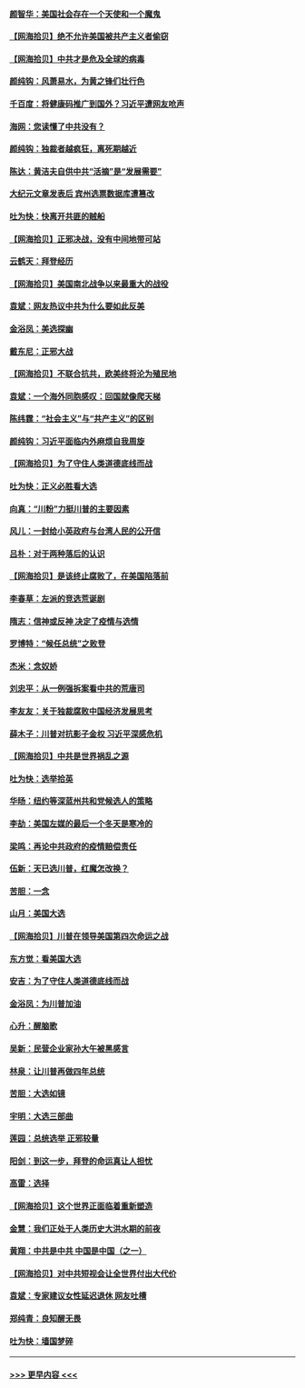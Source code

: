 #### [颜智华：美国社会存在一个天使和一个魔鬼](../pages/nsc993/n12574299.md?t=11261202) 
#### [【网海拾贝】绝不允许美国被共产主义者偷窃](../pages/nsc993/n12573396.md?t=11261202) 
#### [【网海拾贝】中共才是危及全球的病毒](../pages/nsc993/n12571204.md?t=11261202) 
#### [颜纯钩：风萧易水，为黄之锋们壮行色](../pages/nsc993/n12571487.md?t=11261202) 
#### [千百度：将健康码推广到国外？习近平遭网友呛声](../pages/nsc993/n12570808.md?t=11261202) 
#### [海网：您读懂了中共没有？](../pages/nsc993/n12570487.md?t=11261202) 
#### [颜纯钩：独裁者越疯狂，离死期越近](../pages/nsc993/n12569055.md?t=11261202) 
#### [陈达：黄洁夫自供中共“活摘”是“发展需要”](../pages/nsc993/n12568541.md?t=11261202) 
#### [大纪元文章发表后 宾州选票数据库遭篡改](../pages/nsc993/n12568105.md?t=11261202) 
#### [吐为快：快离开共匪的贼船](../pages/nsc993/n12568462.md?t=11261202) 
#### [【网海拾贝】正邪决战，没有中间地带可站](../pages/nsc993/n12568439.md?t=11261202) 
#### [云鹤天：拜登经历](../pages/nsc993/n12567294.md?t=11261202) 
#### [【网海拾贝】美国南北战争以来最重大的战役](../pages/nsc993/n12567247.md?t=11261202) 
#### [袁斌：网友热议中共为什么要如此反美](../pages/nsc993/n12567162.md?t=11261202) 
#### [金浴凤：美选探幽](../pages/nsc993/n12567147.md?t=11261202) 
#### [戴东尼：正邪大战](../pages/nsc993/n12567033.md?t=11261202) 
#### [【网海拾贝】不联合抗共，欧美终将沦为殖民地](../pages/nsc993/n12565068.md?t=11261202) 
#### [袁斌：一个海外同胞感叹：回国就像爬天梯](../pages/nsc993/n12564986.md?t=11261202) 
#### [陈纬霆：“社会主义”与“共产主义”的区别](../pages/nsc993/n12562417.md?t=11261202) 
#### [颜纯钩：习近平面临内外麻烦自我周旋](../pages/nsc993/n12563356.md?t=11261202) 
#### [【网海拾贝】为了守住人类道德底线而战](../pages/nsc993/n12562542.md?t=11261202) 
#### [吐为快：正义必胜看大选](../pages/nsc993/n12561967.md?t=11261202) 
#### [向真：“川粉”力挺川普的主要因素](../pages/nsc993/n12560774.md?t=11261202) 
#### [风儿：一封给小英政府与台湾人民的公开信](../pages/nsc993/n12560581.md?t=11261202) 
#### [吕朴：对于两种落后的认识](../pages/nsc993/n12560492.md?t=11261202) 
#### [【网海拾贝】是该终止腐败了，在美国陷落前](../pages/nsc993/n12559936.md?t=11261202) 
#### [李春草：左派的竞选荒诞剧](../pages/nsc993/n12558380.md?t=11261202) 
#### [隋志：信神或反神 决定了疫情与选情](../pages/nsc993/n12558255.md?t=11261202) 
#### [罗博特：“候任总统”之败登](../pages/nsc993/n12558189.md?t=11261202) 
#### [杰米：念奴娇](../pages/nsc993/n12558174.md?t=11261202) 
#### [刘忠平：从一例强拆案看中共的荒唐司](../pages/nsc993/n12558036.md?t=11261202) 
#### [李友友：关于独裁腐败中国经济发展思考](../pages/nsc993/n12558004.md?t=11261202) 
#### [薛木子：川普对抗影子金权 习近平深感危机](../pages/nsc993/n12557342.md?t=11261202) 
#### [【网海拾贝】中共是世界祸乱之源](../pages/nsc993/n12555353.md?t=11261202) 
#### [吐为快：选举拾英](../pages/nsc993/n12555041.md?t=11261202) 
#### [华旸：纽约等深蓝州共和党候选人的策略](../pages/nsc993/n12554309.md?t=11261202) 
#### [李劼：美国左媒的最后一个冬天是寒冷的](../pages/nsc993/n12552947.md?t=11261202) 
#### [梁鸣：再论中共政府的疫情赔偿责任](../pages/nsc993/n12553012.md?t=11261202) 
#### [伍新：天已选川普，红魔怎改换？](../pages/nsc993/n12552970.md?t=11261202) 
#### [苦胆：一念](../pages/nsc993/n12552957.md?t=11261202) 
#### [山月：美国大选](../pages/nsc993/n12552446.md?t=11261202) 
#### [【网海拾贝】川普在领导美国第四次命运之战](../pages/nsc993/n12551973.md?t=11261202) 
#### [东方觉：看美国大选](../pages/nsc993/n12551647.md?t=11261202) 
#### [安吉：为了守住人类道德底线而战](../pages/nsc993/n12551111.md?t=11261202) 
#### [金浴凤：为川普加油](../pages/nsc993/n12551085.md?t=11261202) 
#### [心升：醒脑歌](../pages/nsc993/n12550984.md?t=11261202) 
#### [吴新：民营企业家孙大午被黑感言](../pages/nsc993/n12550656.md?t=11261202) 
#### [林泉：让川普再做四年总统](../pages/nsc993/n12550640.md?t=11261202) 
#### [苦胆：大选如镜](../pages/nsc993/n12550630.md?t=11261202) 
#### [宇明：大选三部曲](../pages/nsc993/n12550603.md?t=11261202) 
#### [莲园：总统选举 正邪较量](../pages/nsc993/n12550594.md?t=11261202) 
#### [阳剑：到这一步，拜登的命运真让人担忧](../pages/nsc993/n12549093.md?t=11261202) 
#### [高雷：选择](../pages/nsc993/n12549087.md?t=11261202) 
#### [【网海拾贝】这个世界正面临着重新塑造](../pages/nsc993/n12548326.md?t=11261202) 
#### [金慧：我们正处于人类历史大洪水期的前夜](../pages/nsc993/n12547914.md?t=11261202) 
#### [黄翔：中共是中共 中国是中国（之一）](../pages/nsc993/n12547576.md?t=11261202) 
#### [【网海拾贝】对中共短视会让全世界付出大代价](../pages/nsc993/n12546043.md?t=11261202) 
#### [袁斌：专家建议女性延迟退休 网友吐槽](../pages/nsc993/n12545424.md?t=11261202) 
#### [郑纯青：良知醒无畏](../pages/nsc993/n12545394.md?t=11261202) 
#### [吐为快：墙国梦碎](../pages/nsc993/n12545309.md?t=11261202) 

----
#### [ >>> 更早内容 <<< ](../indexes/nsc993-earlier.md)
